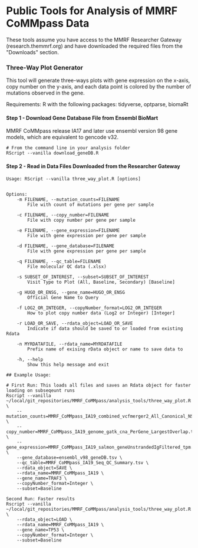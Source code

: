 # Public Tools for Analysis of MMRF CoMMpass Data
These tools assume you have access to the MMRF Researcher Gateway (research.themmrf.org) 
and have downloaded the required files from the "Downloads" section.

### Three-Way Plot Generator
This tool will generate three-ways plots with gene expression on the x-axis, copy number on
the y-axis, and each data point is colored by the number of mutations observed in the gene.

Requirements: R with the following packages: tidyverse, optparse, biomaRt

#### Step 1 - Download Gene Database File from Ensembl BioMart
MMRF CoMMpass release IA17 and later use ensembl version 98 gene models, which are equivalent to 
gencode v32.
``` 
# From the command line in your analysis folder
RScript --vanilla download_geneDB.R
```
#### Step 2 - Read in Data Files Downloaded from the Researcher Gateway
``` 
Usage: RScript --vanilla three_way_plot.R [options]


Options:
	-m FILENAME, --mutation_counts=FILENAME
		File with count of mutations per gene per sample

	-c FILENAME, --copy_number=FILENAME
		File with copy number per gene per sample

	-e FILENAME, --gene_expression=FILENAME
		File with gene expression per gene per sample

	-d FILENAME, --gene_database=FILENAME
		File with gene expression per gene per sample

	-q FILENAME, --qc_table=FILENAME
		File molecular QC data (.xlsx)

	-s SUBSET_OF_INTEREST, --subset=SUBSET_OF_INTEREST
		Visit Type to Plot (All, Baseline, Secondary) [Baseline]

	-g HUGO_OR_ENSG, --gene_name=HUGO_OR_ENSG
		Official Gene Name to Query

	-f LOG2_OR_INTEGER, --copyNumber_format=LOG2_OR_INTEGER
		How to plot copy number data (Log2 or Integer) [Integer] 

	-r LOAD_OR_SAVE, --rdata_object=LOAD_OR_SAVE
		Indicate if data should be saved to or loaded from existing Rdata

	-n MYRDATAFILE, --rdata_name=MYRDATAFILE
		Prefix name of exising rData object or name to save data to

	-h, --help
		Show this help message and exit

## Example Usage:

# First Run: This loads all files and saves an Rdata object for faster loading on subseqeunt runs
Rscript --vanilla ~/local/git_repositories/MMRF_CoMMpass/analysis_tools/three_way_plot.R \
    --mutation_counts=MMRF_CoMMpass_IA19_combined_vcfmerger2_All_Canonical_NS_Variants_Gene_Mutation_Counts.tsv \
    --copy_number=MMRF_CoMMpass_IA19_genome_gatk_cna_PerGene_LargestOverlap.tsv \
    --gene_expression=MMRF_CoMMpass_IA19_salmon_geneUnstrandedIgFiltered_tpm.tsv \
    --gene_database=ensembl_v98_geneDB.tsv \
    --qc_table=MMRF_CoMMpass_IA19_Seq_QC_Summary.tsv \
    --rdata_object=SAVE \
    --rdata_name=MMRF_CoMMpass_IA19 \
    --gene_name=TRAF3 \
    --copyNumber_format=Integer \
    --subset=Baseline

Second Run: Faster results
Rscript --vanilla ~/local/git_repositories/MMRF_CoMMpass/analysis_tools/three_way_plot.R \
    --rdata_object=LOAD \
    --rdata_name=MMRF_CoMMpass_IA19 \
    --gene_name=TP53 \
    --copyNumber_format=Integer \
    --subset=Baseline
```
